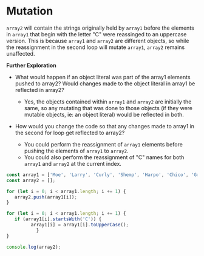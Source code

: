 # Mutation

`array2` will contain the strings originally held by `array1` before the elements in `array1` that begin with the letter "C" were reassinged to an uppercase version. This is because `array1` and `array2` are different objects, so while the reassignment in the second loop will mutate `array1`, `array2` remains unaffected.

**Further Exploration**
- What would happen if an object literal was part of the array1 elements pushed to array2? Would changes made to the object literal in array1 be reflected in array2?
  - Yes, the objects contained within `array1` and `array2` are initially the same, so any mutating that was done to those objects (if they were mutable objects, ie: an object literal) would be reflected in both.

- How would you change the code so that any changes made to array1 in the second for loop get reflected to array2?
  - You could perform the reassignment of `array1` elements before pushing the elements of `array1` to `array2`.
  - You could also perform the reassignment of "C" names for both `array1` and `array2` at the current index.

 ```js
const array1 = ['Moe', 'Larry', 'Curly', 'Shemp', 'Harpo', 'Chico', 'Groucho', 'Zeppo'];
const array2 = [];

for (let i = 0; i < array1.length; i += 1) {
    array2.push(array1[i]);
}

for (let i = 0; i < array1.length; i += 1) {
    if (array1[i].startsWith('C')) {
          array1[i] = array1[i].toUpperCase();
            }
}

console.log(array2);
 ``` 
